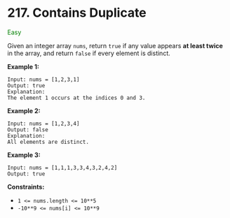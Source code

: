 # 217. Contains Duplicate
<span style="color:green">Easy</span>

Given an integer array `nums`, return `true` if any value appears **at least twice** in the array, and return `false` if every element is distinct.

 

**Example 1:**
```
Input: nums = [1,2,3,1]
Output: true
Explanation:
The element 1 occurs at the indices 0 and 3.
```
**Example 2:**
```
Input: nums = [1,2,3,4]
Output: false
Explanation:
All elements are distinct.
```
**Example 3:**
```
Input: nums = [1,1,1,3,3,4,3,2,4,2]
Output: true
```


**Constraints:**
- `1 <= nums.length <= 10**5`
- `-10**9 <= nums[i] <= 10**9`